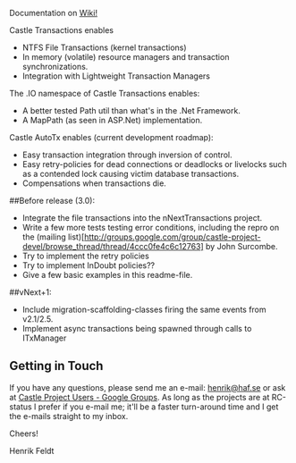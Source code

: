 Documentation on [Wiki!](https://github.com/haf/Castle.Services.Transaction/wiki)

Castle Transactions enables

 * NTFS File Transactions (kernel transactions)
 * In memory (volatile) resource managers and transaction synchronizations.
 * Integration with Lightweight Transaction Managers

The .IO namespace of Castle Transactions enables:

 * A better tested Path util than what's in the .Net Framework.
 * A MapPath (as seen in ASP.Net) implementation.
 
Castle AutoTx enables (current development roadmap):

 * Easy transaction integration through inversion of control.
 * Easy retry-policies for dead connections or deadlocks or livelocks such as a contended lock causing victim database transactions.
 * Compensations when transactions die.

##Before release (3.0):

  * Integrate the file transactions into the nNextTransactions project.
  * Write a few more tests testing error conditions, including the repro on the (mailing list)[http://groups.google.com/group/castle-project-devel/browse_thread/thread/4ccc0fe4c6c12763] by John Surcombe.
  * Try to implement the retry policies
  * Try to implement InDoubt policies??
  * Give a few basic examples in this readme-file.
 
##vNext+1: 
  
  * Include migration-scaffolding-classes firing the same events from v2.1/2.5.
  * Implement async transactions being spawned through calls to ITxManager


## Getting in Touch

If you have any questions, please send me an e-mail: [henrik@haf.se](mailto:henrik@haf.se) or ask at [Castle Project Users - Google Groups](http://groups.google.com/group/castle-project-users). As long as the projects are at RC-status I prefer if you e-mail me; it'll be a faster turn-around time and I get the e-mails straight to my inbox.

Cheers!

Henrik Feldt
